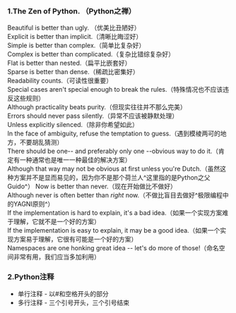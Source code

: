 ### 1.The Zen of Python. （Python之禅）  
Beautiful is better than ugly. （优美比丑陋好）  
Explicit is better than implicit.（清晰比晦涩好）  
Simple is better than complex.（简单比复杂好）  
Complex is better than complicated.（复杂比错综复杂好）  
Flat is better than nested.（扁平比嵌套好）  
Sparse is better than dense.（稀疏比密集好）  
Readability counts.（可读性很重要）  
Special cases aren't special enough to break the rules.（特殊情况也不应该违反这些规则）  
Although practicality beats purity.（但现实往往并不那么完美）  
Errors should never pass silently.（异常不应该被静默处理）  
Unless explicitly silenced.（除非你希望如此）  
In the face of ambiguity, refuse the temptation to guess.（遇到模棱两可的地方，不要胡乱猜测）  
There should be one-- and preferably only one --obvious way to do it.（肯定有一种通常也是唯一一种最佳的解决方案）  
Although that way may not be obvious at first unless you're Dutch.（虽然这种方案并不是显而易见的，因为你不是那个荷兰人^这里指的是Python之父Guido^）
Now is better than never.（现在开始做比不做好）  
Although never is often better than *right* now.（不做比盲目去做好^极限编程中的YAGNI原则^）  
If the implementation is hard to explain, it's a bad idea.（如果一个实现方案难于理解，它就不是一个好的方案）  
If the implementation is easy to explain, it may be a good idea.（如果一个实现方案易于理解，它很有可能是一个好的方案）  
Namespaces are one honking great idea -- let's do more of those!（命名空间非常有用，我们应当多加利用）  

### 2.Python注释  
 - 单行注释 - 以#和空格开头的部分  
 - 多行注释 - 三个引号开头，三个引号结束